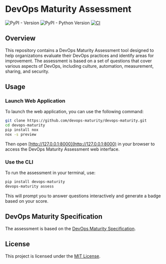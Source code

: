 # DevOps Maturity Assessment

![PyPI - Version](https://img.shields.io/pypi/v/devops-maturity)
![PyPI - Python Version](https://img.shields.io/pypi/pyversions/devops-maturity)
[![CI](https://github.com/devops-maturity/devops-maturity/actions/workflows/ci.yml/badge.svg)](https://github.com/devops-maturity/devops-maturity/actions/workflows/ci.yml)

## Overview

This repository contains a DevOps Maturity Assessment tool designed to help organizations evaluate their DevOps practices and identify areas for improvement. The assessment is based on a set of questions that cover various aspects of DevOps, including culture, automation, measurement, sharing, and security.

## Usage

### Launch Web Application

To launch the web application, you can use the following command:

```bash
git clone https://github.com/devops-maturity/devops-maturity.git
cd devops-maturity
pip install nox
nox -s preview
```

Then open [http://127.0.0.1:8000](http://127.0.0.1:8000) in your browser to access the DevOps Maturity Assessment web interface.

### Use the CLI

To run the assessment in your terminal, use:

```bash
pip install devops-maturity
devops-maturity assess
```

This will prompt you to answer questions interactively and generate a badge based on your score.

## DevOps Maturity Specification

The assessment is based on the [DevOps Maturity Specification](https://devops-maturity.github.io/).

## License

This project is licensed under the [MIT License](LICENSE).
